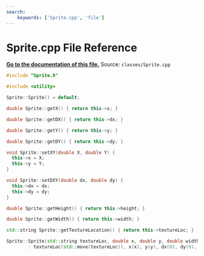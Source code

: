 ```yaml
---
search:
    keywords: ['Sprite.cpp', 'file']
---
```


# Sprite.cpp File Reference

**[Go to the documentation of this file.](_sprite_8cpp.md)**
Source: `classes/Sprite.cpp`

    
    
    
    
    
    
    
```cpp
#include "Sprite.h"

#include <utility>

Sprite::Sprite() = default;

double Sprite::getX() { return this->x; }

double Sprite::getDX() { return this->dx; }

double Sprite::getY() { return this->y; }

double Sprite::getDY() { return this->dy; }

void Sprite::setXY(double X, double Y) {
  this->x = X;
  this->y = Y;
}

void Sprite::setDXY(double dx, double dy) {
  this->dx = dx;
  this->dy = dy;
}

double Sprite::getHeight() { return this->height; }

double Sprite::getWidth() { return this->width; }

std::string Sprite::getTextureLocation() { return this->textureLoc; }

Sprite::Sprite(std::string textureLoc, double x, double y, double width, double height)
        : textureLoc(std::move(textureLoc)), x(x), y(y), dx(0), dy(0), width(width), height(height) {}
```


    
  
